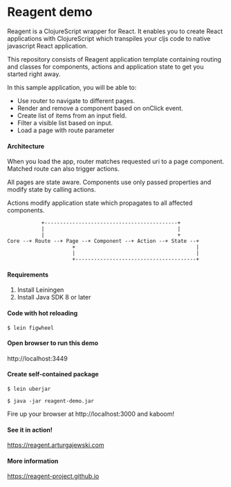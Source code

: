 # Reagent demo

Reagent is a ClojureScript wrapper for React. It enables you to create React applications with ClojureScript which
transpiles your cljs code to native javascript React application.

This repository consists of Reagent application template containing routing and classes for components, actions and application state to get you started right away.

In this sample application, you will be able to:

- Use router to navigate to different pages.
- Render and remove a component based on onClick event.
- Create list of items from an input field.
- Filter a visible list based on input.
- Load a page with route parameter

#### Architecture

When you load the app, router matches requested uri to a page component. Matched route can also trigger actions.

All pages are state aware. Components use only passed properties and modify state by calling actions. 

Actions modify application state which propagates to all affected components.


               +-------------------------------------------+
               |                                           |
               |                                           +
    Core --+ Route --+ Page --+ Component --+ Action --+ State --+ 
                         +                                       | 
                         |                                       | 
                         +---------------------------------------+


#### Requirements

1. Install Leiningen
2. Install Java SDK 8 or later

#### Code with hot reloading

    $ lein figwheel

#### Open browser to run this demo

http://localhost:3449

#### Create self-contained package

    $ lein uberjar
    
    $ java -jar reagent-demo.jar    

Fire up your browser at http://localhost:3000 and kaboom!

#### See it in action!

https://reagent.arturgajewski.com

#### More information

https://reagent-project.github.io
